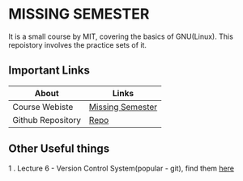 # MISSING SEMESTER

It is a small course by MIT, covering the basics of GNU(Linux).
This repoistory involves the practice sets of it.

## Important Links

| About      | Links |
| ----------- | ----------- |
| Course Webiste      | [Missing Semester](https://www.missing.csail.mit.edu/2020)       |
| Github Repository   | [Repo](https://github.com/missing-semester/missing-semester)        |

## Other Useful things

1 . Lecture 6 - Version Control System(popular - git), find them [here](https://www.github.com/IumoInfinium/missing_semester/lecture6/resources.md)
